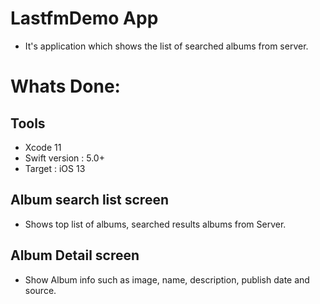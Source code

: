 # LastfmDemo App

- It's application which shows the list of searched albums from server.

# Whats Done:

  ## Tools
  - Xcode 11
  - Swift version : 5.0+
  - Target : iOS 13

 ## Album search list screen 
   - Shows top list of albums, searched results albums from Server.
   
 ## Album Detail screen 
 - Show Album info such as image, name, description, publish date and source. 
